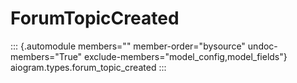 # ForumTopicCreated

::: {.automodule members="" member-order="bysource" undoc-members="True" exclude-members="model_config,model_fields"}
aiogram.types.forum_topic_created
:::
